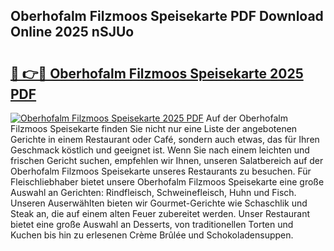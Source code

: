 ## Oberhofalm Filzmoos Speisekarte PDF Download Online 2025 nSJUo

# <h2><a href="http://gc7b3o.nevu.top/?p=Oberhofalm+Filzmoos+Speisekarte">🔗 👉🔴 Oberhofalm Filzmoos Speisekarte 2025 PDF</a></h2>

[![Oberhofalm Filzmoos Speisekarte 2025 PDF](https://i.imgur.com/dBaPXMq.png)](http://gc7b3o.nevu.top/?p=Oberhofalm+Filzmoos+Speisekarte)
Auf der Oberhofalm Filzmoos Speisekarte finden Sie nicht nur eine Liste der angebotenen Gerichte in einem Restaurant oder Café, sondern auch etwas, das für Ihren Geschmack köstlich und geeignet ist. Wenn Sie nach einem leichten und frischen Gericht suchen, empfehlen wir Ihnen, unseren Salatbereich auf der Oberhofalm Filzmoos Speisekarte unseres Restaurants zu besuchen. Für Fleischliebhaber bietet unsere Oberhofalm Filzmoos Speisekarte eine große Auswahl an Gerichten: Rindfleisch, Schweinefleisch, Huhn und Fisch. Unseren Auserwählten bieten wir Gourmet-Gerichte wie Schaschlik und Steak an, die auf einem alten Feuer zubereitet werden. Unser Restaurant bietet eine große Auswahl an Desserts, von traditionellen Torten und Kuchen bis hin zu erlesenen Crème Brûlée und Schokoladensuppen.
